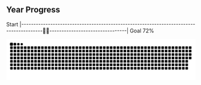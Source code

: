 ## Year Progress
Start |---------------------------------------------------------------------------------------🚴‍♂️--------------------------------| Goal 72%

![github-contribution-grid-snake](https://raw.githubusercontent.com/takumi12311123/takumi12311123/master/img/snake.svg) 
